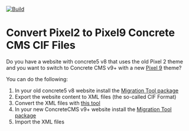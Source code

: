 [![Build](https://github.com/mlocati/pixel2to9/actions/workflows/build.yml/badge.svg)](https://github.com/mlocati/pixel2to9/actions/workflows/build.yml)

# Convert Pixel2 to Pixel9 Concrete CMS CIF Files

Do you have a website with concrete5 v8 that uses the old Pixel 2 theme and you want to switch to Concrete CMS v9+ with a new [Pixel 9](https://market.concretecms.com/products/2140e37d-cf89-11ee-b9df-0a97d4ce16b9) theme?

You can do the following:

1. In your old concrete5 v8 website install the [Migration Tool package](https://github.com/concretecms/addon_migration_tool)
2. Export the website content to XML files (the so-called CIF Format)
3. Convert the XML files with [this tool](https://mlocati.github.io/pixel2to9/)
4. In your new ConcreteCMS v9+ website install the [Migration Tool package](https://github.com/concretecms/migration_tool)
5. Import the XML files
